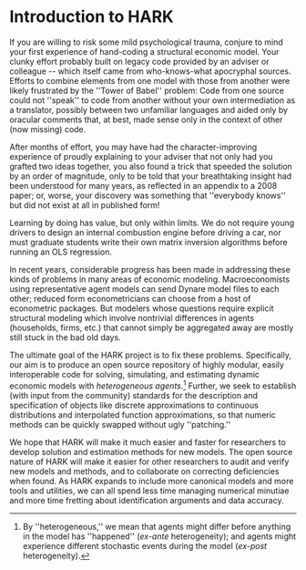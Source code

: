 # Introduction to HARK

If you are willing to risk some mild psychological trauma, conjure to mind your
first experience of hand-coding a structural economic model. Your clunky effort
probably built on legacy code provided by an adviser or colleague -- which
itself came from who-knows-what apocryphal sources. Efforts to combine elements
from one model with those from another were likely frustrated by the ''Tower of
Babel'' problem: Code from one source could not ''speak'' to code from another
without your own intermediation as a translator, possibly between two unfamiliar
languages and aided only by oracular comments that, at best, made sense only in
the context of other (now missing) code.

After months of effort, you may have had the character-improving experience of
proudly explaining to your adviser that not only had you grafted two ideas
together, you also found a trick that speeded the solution by an order of
magnitude, only to be told that your breathtaking insight had been understood
for many years, as reflected in an appendix to a 2008 paper; or, worse, your
discovery was something that ''everybody knows'' but did not exist at all in
published form!

Learning by doing has value, but only within limits. We do not require young
drivers to design an internal combustion engine before driving a car, nor must
graduate students write their own matrix inversion algorithms before running an
OLS regression.

In recent years, considerable progress has been made in addressing these kinds
of problems in many areas of economic modeling. Macroeconomists using
representative agent models can send Dynare model files to each other; reduced
form econometricians can choose from a host of econometric packages. But
modelers whose questions require explicit structural modeling which involve
nontrivial differences in agents (households, firms, etc.) that cannot simply be
aggregated away are mostly still stuck in the bad old days.

The ultimate goal of the HARK project is to fix these problems. Specifically,
our aim is to produce an open source repository of highly modular, easily
interoperable code for solving, simulating, and estimating dynamic economic
models with _heterogeneous agents_.[^1] Further, we seek to establish (with
input from the community) standards for the description and specification of
objects like discrete approximations to continuous distributions and
interpolated function approximations, so that numeric methods can be quickly
swapped without ugly ''patching.''

We hope that HARK will make it much easier and faster for researchers to develop
solution and estimation methods for new models. The open source nature of HARK
will make it easier for other researchers to audit and verify new models and
methods, and to collaborate on correcting deficiencies when found. As HARK
expands to include more canonical models and more tools and utilities, we can
all spend less time managing numerical minutiae and more time fretting about
identification arguments and data accuracy.

[^1]:
    By ''heterogeneous,'' we mean that agents might differ before anything in
    the model has ''happened'' (_ex-ante_ heterogeneity); and agents might
    experience different stochastic events during the model (_ex-post_
    heterogeneity).

